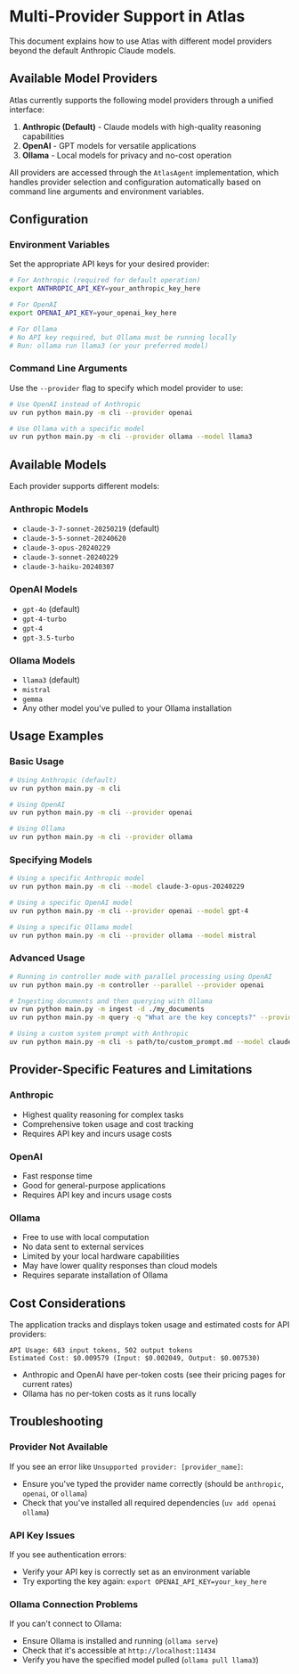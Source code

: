 # Multi-Provider Support in Atlas

This document explains how to use Atlas with different model providers beyond the default Anthropic Claude models.

## Available Model Providers

Atlas currently supports the following model providers through a unified interface:

1. **Anthropic (Default)** - Claude models with high-quality reasoning capabilities
2. **OpenAI** - GPT models for versatile applications
3. **Ollama** - Local models for privacy and no-cost operation

All providers are accessed through the `AtlasAgent` implementation, which handles provider selection and configuration automatically based on command line arguments and environment variables.

## Configuration

### Environment Variables

Set the appropriate API keys for your desired provider:

```bash
# For Anthropic (required for default operation)
export ANTHROPIC_API_KEY=your_anthropic_key_here

# For OpenAI
export OPENAI_API_KEY=your_openai_key_here

# For Ollama
# No API key required, but Ollama must be running locally
# Run: ollama run llama3 (or your preferred model)
```

### Command Line Arguments

Use the `--provider` flag to specify which model provider to use:

```bash
# Use OpenAI instead of Anthropic
uv run python main.py -m cli --provider openai

# Use Ollama with a specific model
uv run python main.py -m cli --provider ollama --model llama3
```

## Available Models

Each provider supports different models:

### Anthropic Models
- `claude-3-7-sonnet-20250219` (default)
- `claude-3-5-sonnet-20240620`
- `claude-3-opus-20240229`
- `claude-3-sonnet-20240229`
- `claude-3-haiku-20240307`

### OpenAI Models
- `gpt-4o` (default)
- `gpt-4-turbo`
- `gpt-4`
- `gpt-3.5-turbo`

### Ollama Models
- `llama3` (default)
- `mistral`
- `gemma`
- Any other model you've pulled to your Ollama installation

## Usage Examples

### Basic Usage

```bash
# Using Anthropic (default)
uv run python main.py -m cli

# Using OpenAI
uv run python main.py -m cli --provider openai

# Using Ollama
uv run python main.py -m cli --provider ollama
```

### Specifying Models

```bash
# Using a specific Anthropic model
uv run python main.py -m cli --model claude-3-opus-20240229

# Using a specific OpenAI model
uv run python main.py -m cli --provider openai --model gpt-4

# Using a specific Ollama model
uv run python main.py -m cli --provider ollama --model mistral
```

### Advanced Usage

```bash
# Running in controller mode with parallel processing using OpenAI
uv run python main.py -m controller --parallel --provider openai

# Ingesting documents and then querying with Ollama
uv run python main.py -m ingest -d ./my_documents
uv run python main.py -m query -q "What are the key concepts?" --provider ollama

# Using a custom system prompt with Anthropic
uv run python main.py -m cli -s path/to/custom_prompt.md --model claude-3-haiku-20240307
```

## Provider-Specific Features and Limitations

### Anthropic
- Highest quality reasoning for complex tasks
- Comprehensive token usage and cost tracking
- Requires API key and incurs usage costs

### OpenAI
- Fast response time
- Good for general-purpose applications
- Requires API key and incurs usage costs

### Ollama
- Free to use with local computation
- No data sent to external services
- Limited by your local hardware capabilities
- May have lower quality responses than cloud models
- Requires separate installation of Ollama

## Cost Considerations

The application tracks and displays token usage and estimated costs for API providers:

```
API Usage: 683 input tokens, 502 output tokens
Estimated Cost: $0.009579 (Input: $0.002049, Output: $0.007530)
```

- Anthropic and OpenAI have per-token costs (see their pricing pages for current rates)
- Ollama has no per-token costs as it runs locally

## Troubleshooting

### Provider Not Available

If you see an error like `Unsupported provider: [provider_name]`:
- Ensure you've typed the provider name correctly (should be `anthropic`, `openai`, or `ollama`)
- Check that you've installed all required dependencies (`uv add openai ollama`)

### API Key Issues

If you see authentication errors:
- Verify your API key is correctly set as an environment variable
- Try exporting the key again: `export OPENAI_API_KEY=your_key_here`

### Ollama Connection Problems

If you can't connect to Ollama:
- Ensure Ollama is installed and running (`ollama serve`)
- Check that it's accessible at `http://localhost:11434`
- Verify you have the specified model pulled (`ollama pull llama3`)
